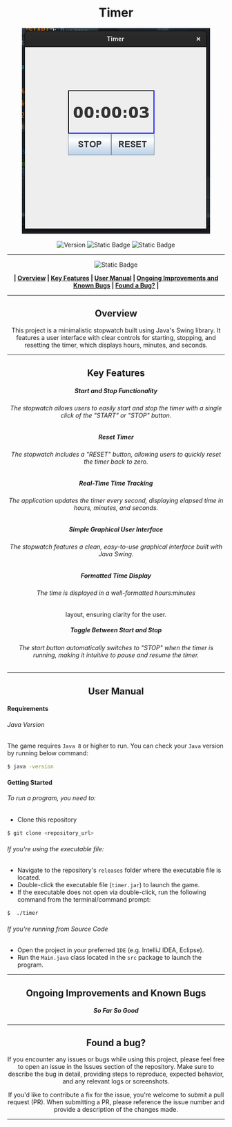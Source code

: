 <div align="center">

# Timer


![Preview](../../Images/timer.png)

![Version](https://img.shields.io/badge/version-1.0-blue?style=for-the-badge&labelColor=black) ![Static Badge](https://img.shields.io/badge/8-blue?style=for-the-badge&label=java&labelColor=black)  ![Static Badge](https://img.shields.io/badge/windows%20%7C%20macOs%20%7C%20linux-blue?style=for-the-badge&label=platform&labelColor=black)




------------


![Static Badge](https://img.shields.io/badge/Table%20%20%20%20%20%20%20%20%20%20%20of%20%20%20%20%20%20%20%20%20%20Contents-blue?style=for-the-badge&logoColor=darkviolet)

**| [Overview](#overview) | [Key Features](#key-features) | [User Manual](#user-manual) | [Ongoing Improvements and Known Bugs](#ongoing-improvements-and-known-bugs) | [Found a Bug?](#found-a-bug) |**





------------



## Overview
This project is a minimalistic stopwatch built using Java's Swing library. It features a user interface with clear controls for starting, stopping, and resetting the timer, which displays hours, minutes, and seconds.

------------



## Key Features
##### Start and Stop Functionality
###### The stopwatch allows users to easily start and stop the timer with a single click of the "START" or "STOP" button.
##### Reset Timer
###### The stopwatch includes a "RESET" button, allowing users to quickly reset the timer back to zero.
##### Real-Time Time Tracking
###### The application updates the timer every second, displaying elapsed time in hours, minutes, and seconds.
##### Simple Graphical User Interface
######  The stopwatch features a clean, easy-to-use graphical interface built with Java Swing.
##### Formatted Time Display
######  The time is displayed in a well-formatted hours:minutes
layout, ensuring clarity for the user.
##### Toggle Between Start and Stop
###### The start button automatically switches to "STOP" when the timer is running, making it intuitive to pause and resume the timer.



------------



## User Manual
</div>

####  Requirements
###### Java Version
The game requires `Java 8` or higher to run. You can check your `Java` version by running below command:
```bash
$ java -version
```

#### Getting Started
###### To run a program, you need to:
- Clone this repository
 ```bash
$ git clone <repository_url>
```
###### If you're using the executable file:
- Navigate to the repository's `releases` folder where the executable file is located.
- Double-click the executable file (`timer.jar`) to launch the game.
- If the executable does not open via double-click, run the following command from the terminal/command prompt:
```bash
$  ./timer
```
###### If you're running from Source Code
- Open the project in your preferred  `IDE` (e.g. IntelliJ IDEA, Eclipse).
- Run the `Main.java` class located in the `src` package to launch the program.





------------
<div align="center">

## Ongoing Improvements and Known Bugs

##### So Far So Good







------------

## Found a bug?

If you encounter any issues or bugs while using this project, please feel free to open an issue in the Issues section of the repository. Make sure to describe the bug in detail, providing steps to reproduce, expected behavior, and any relevant logs or screenshots.

If you'd like to contribute a fix for the issue, you're welcome to submit a pull request (PR). When submitting a PR, please reference the issue number and provide a description of the changes made.

------------

</div>




